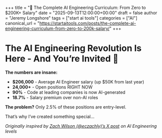 +++
title = "🚀 The Complete AI Engineering Curriculum: From Zero to $200K+ Salary"
date = "2025-09-13T12:00:00+00:00"
draft = false
author = "Jeremy Longshore"
tags = ["start ai tools"]
categories = ["AI"]
canonical_url = "https://startaitools.com/posts/the-complete-ai-engineering-curriculum-from-zero-to-200k-salary/"
+++

<h1 id="the-ai-engineering-revolution-is-here---and-youre-invited-">The AI Engineering Revolution Is Here - And You’re Invited 🎯</h1>
<p><strong>The numbers are insane:</strong></p>
<ul>
<li><strong>$206,000</strong> - Average AI Engineer salary (up $50K from last year)</li>
<li><strong>24,000+</strong> - Open positions RIGHT NOW</li>
<li><strong>90%</strong> - Code at leading companies is now AI-generated</li>
<li><strong>18.7%</strong> - Salary premium over non-AI roles</li>
</ul>
<p><strong>The problem?</strong> Only 2.5% of these positions are entry-level.</p>
<p>That’s why I’ve created something special…</p>
<p><em>Originally inspired by <a href="https://twitter.com/eczachly">Zach Wilson (@eczachly)’s X post</a> on AI Engineering levels</em></p>
